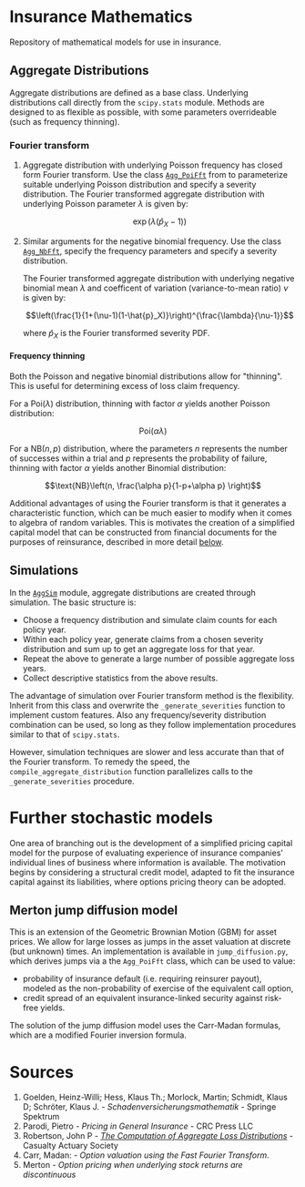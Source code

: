 # Insurance Mathematics

Repository of mathematical models for use in insurance. 

## Aggregate Distributions

Aggregate distributions are defined as a base class. Underlying distributions call directly from the `scipy.stats` module. Methods are designed to as flexible as possible, with some parameters overrideable (such as frequency thinning).

### Fourier transform

1. Aggregate distribution with underlying Poisson frequency has closed form Fourier transform. Use the class [`Agg_PoiFft`](pkg/src/fft_poisson.py) from to parameterize suitable underlying Poisson distribution and specify a severity distribution.
    The Fourier transformed aggregate distribution with underlying Poisson parameter $\lambda$ is given by:

    $$\exp\Big( \lambda (\hat{p}_X - 1) \Big)$$

2. Similar arguments for the negative binomial frequency. Use the class [`Agg_NbFft`](pkg/src/fft_nb.py), specify the frequency parameters and specify a severity distribution.

    The Fourier transformed aggregate distribution with underlying negative binomial mean $\lambda$ and coefficent of variation (variance-to-mean ratio) $\nu$ is given by:

    $$\left(\frac{1}{1+(\nu-1)(1-\hat{p}_X)}\right)^{\frac{\lambda}{\nu-1}}$$

    where $\hat{p}_X$ is the Fourier transformed severity PDF.

#### Frequency thinning

Both the Poisson and negative binomial distributions allow for "thinning". This is useful for determining excess of loss claim frequency. 

For a $\text{Poi}(\lambda)$ distribution, thinning with factor $\alpha$ yields another Poisson distribution:

$$\text{Poi}(\alpha \lambda)$$

For a $\text{NB}(n, p)$ distribution, where the parameters $n$ represents the number of successes within a trial and $p$ represents the probability of failure, thinning with factor $\alpha$ yields another Binomial distribution:

$$\text{NB}\left(n, \frac{\alpha p}{1-p+\alpha p} \right)$$

Additional advantages of using the Fourier transform is that it generates a characteristic function, which can be much easier to modify when it comes to algebra of random variables. This is motivates the creation of a simplified capital model that can be constructed from financial documents for the purposes of reinsurance, described in more detail [below](#further-stochastic-models).

## Simulations

In the [`AggSim`](pkg/src/agg_sim.py) module, aggregate distributions are created through simulation. The basic structure is:

- Choose a frequency distribution and simulate claim counts for each policy year.
- Within each policy year, generate claims from a chosen severity distribution and sum up to get an aggregate loss for that year.
- Repeat the above to generate a large number of possible aggregate loss years.
- Collect descriptive statistics from the above results.

The advantage of simulation over Fourier transform method is the flexibility. Inherit from this class and overwrite the `_generate_severities` function to implement custom features. Also any frequency/severity distribution combination can be used, so long as they follow implementation procedures similar to that of `scipy.stats`.

However, simulation techniques are slower and less accurate than that of the Fourier transform. To remedy the speed, the `compile_aggregate_distribution` function parallelizes calls to the `_generate_severities` procedure.

# Further stochastic models

One area of branching out is the development of a simplified pricing capital model for the purpose of evaluating experience of insurance companies' individual lines of business where information is available. The motivation begins by considering a structural credit model, adapted to fit the insurance capital against its liabilities, where options pricing theory can be adopted.

## Merton jump diffusion model

This is an extension of the Geometric Brownian Motion (GBM) for asset prices. We allow for large losses as jumps in the asset valuation at discrete (but unknown) times. An implementation is available in `jump_diffusion.py`, which derives jumps via a the `Agg_PoiFft` class, which can be used to value:

- probability of insurance default (i.e. requiring reinsurer payout), modeled as the non-probability of exercise of the equivalent call option,
- credit spread of an equivalent insurance-linked security against risk-free yields.

The solution of the jump diffusion model uses the Carr-Madan formulas, which are a modified Fourier inversion formula.

# Sources

1. Goelden, Heinz-Willi; Hess, Klaus Th.; Morlock, Martin; Schmidt, Klaus D; Schröter, Klaus J. - *Schadenversicherungsmathematik* - Springe Spektrum
2. Parodi, Pietro - *Pricing in General Insurance* - CRC Press LLC
3. Robertson, John P - [*The Computation of Aggregate Loss Distributions*](https://www.casact.org/sites/default/files/2021-02/pubs_proceed_proceed92_92057.pdf) - Casualty Actuary Society
4. Carr, Madan: - *Option valuation using the Fast Fourier Transform*.
5. Merton - *Option pricing when underlying stock returns are discontinuous*